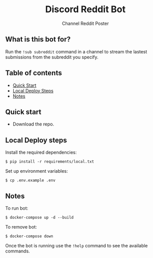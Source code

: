 <h1 align="center">Discord Reddit Bot</h1>
<p align="center">Channel Reddit Poster</p>

## What is this bot for?

Run the `!sub subreddit` command in a channel to stream the lastest submissions from the subreddit you specify.

## Table of contents

- [Quick Start](#quick-start)
- [Local Deploy Steps](#local-deploy-steps)
- [Notes](#notes)

## Quick start

- Download the repo.

## Local Deploy steps

Install the required dependencies:

    $ pip install -r requirements/local.txt

Set up environment variables:

    $ cp .env.example .env

## Notes

To run bot:

	$ docker-compose up -d --build 

To remove bot:

	$ docker-compose down

Once the bot is running use the `!help` command to see the available commands.

